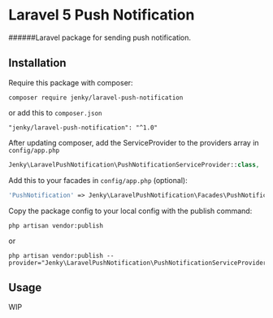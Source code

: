 # Laravel 5 Push Notification

######Laravel package for sending push notification.

## Installation
Require this package with composer:

```
composer require jenky/laravel-push-notification
```

or add this to `composer.json`

```
"jenky/laravel-push-notification": "^1.0"
```

After updating composer, add the ServiceProvider to the providers array in `config/app.php`
```php
Jenky\LaravelPushNotification\PushNotificationServiceProvider::class,
```

Add this to your facades in `config/app.php` (optional):

```php
'PushNotification' => Jenky\LaravelPushNotification\Facades\PushNotification::class,
```

Copy the package config to your local config with the publish command:

```
php artisan vendor:publish
```
or
```
php artisan vendor:publish --provider="Jenky\LaravelPushNotification\PushNotificationServiceProvider"
```


## Usage

WIP
